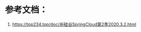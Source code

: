 <!--title: Spring Cloud 基础
description: Spring Cloud
type: 笔记
firstPicture: http://static-blog.top234.top/image/1.png
status: 1
priority: 6
=top234=-->



# 参考文档：

1. <https://top234.top/doc/尚硅谷SpringCloud第2季2020.3.2.html>

